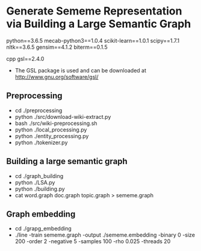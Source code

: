 # Generate Sememe Representation via Building a Large Semantic Graph

python==3.6.5
mecab-python3==1.0.4
scikit-learn==1.0.1
scipy==1.7.1
nltk==3.6.5
gensim==4.1.2
biterm==0.1.5

cpp gsl==2.4.0

* The GSL package is used and can be downloaded at http://www.gnu.org/software/gsl/

## Preprocessing

- cd ./preprocessing
- python ./src/download-wiki-extract.py
- bash ./src/wiki-preprocessing.sh
- python ./local_processing.py
- python ./entity_processing.py 
- python ./tokenizer.py

## Building a large semantic graph

- cd ./graph_building
- python ./LSA.py
- python ./building.py
- cat word.graph doc.graph topic.graph > sememe.graph

## Graph embedding

- cd ./grapg_embedding
- ./line -train sememe.graph -output ./sememe.embedding -binary 0 -size 200 -order 2 -negative 5 -samples 100 -rho 0.025 -threads 20

